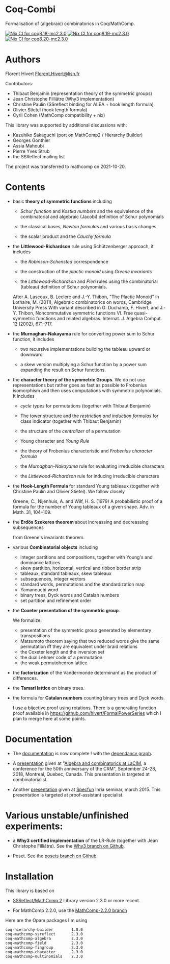 Coq-Combi
=========

Formalisation of (algebraic) combinatorics in Coq/MathComp.

[![Nix CI for coq8.18-mc2.3.0](https://github.com/math-comp/Coq-Combi/actions/workflows/nix-action-coq8.18-mc2.3.0.yml/badge.svg)](https://github.com/math-comp/Coq-Combi/actions/workflows/nix-action-coq8.18-mc2.3.0.yml) [![Nix CI for coq8.19-mc2.3.0](https://github.com/math-comp/Coq-Combi/actions/workflows/nix-action-coq8.19-mc2.3.0.yml/badge.svg)](https://github.com/math-comp/Coq-Combi/actions/workflows/nix-action-coq8.19-mc2.3.0.yml) [![Nix CI for coq8.20-mc2.3.0](https://github.com/math-comp/Coq-Combi/actions/workflows/nix-action-coq8.20-mc2.3.0.yml/badge.svg)](https://github.com/math-comp/Coq-Combi/actions/workflows/nix-action-coq8.20-mc2.3.0.yml)

Authors
========================================================================

Florent Hivert <Florent.Hivert@lisn.fr>

Contributors:

- Thibaut Benjamin (representation theory of the symmetric groups)
- Jean Christophe Filliâtre (Why3 implementation)
- Christine Paulin (SSreflect binding for ALEA + hook length formula)
- Olivier Stietel (hook length formula)
- Cyril Cohen (MathComp compatibility + nix)

This library was supported by additional discussions with:

- Kazuhiko Sakaguchi (port on MathComp2 / Hierarchy Builder)
- Georges Gonthier
- Assia Mahoubi
- Pierre Yves Strub
- the SSReflect mailing list

The project was transferred to mathcomp on 2021-10-20.

Contents
========================================================================


* basic **theory of symmetric functions** including

  - *Schur function* and *Kostka numbers* and the equivalence of the
    combinatorial and algebraic (Jacobi) definition of Schur polynomials

  - the classical bases, *Newton formulas* and various basis changes

  - the scalar product and the *Cauchy formula*

* the **Littlewood-Richardson** rule using Schützenberger approach, it includes

  - the *Robinson-Schensted* correspondence

  - the construction of the *plactic monoïd* using *Greene invariants*

  - the *Littlewood-Richardson* and *Pieri* rules using the combinatorial
    (tableau) definition of Schur polynomials.

  After A. Lascoux, B. Leclerc and J.-Y. Thibon, "The Plactic Monoid" in
  Lothaire, M. (2011), Algebraic combinatorics on words, Cambridge University
  Press With variant described in G. Duchamp, F. Hivert, and J.-Y. Thibon,
  Noncommutative symmetric functions VI. Free quasi-symmetric functions and
  related algebras. Internat. J. Algebra Comput. 12 (2002), 671–717.

* the **Murnaghan-Nakayama** rule for converting power sum to Schur function,
  it includes

  - two recursive implementations building the tableau upward or downward

  - a skew version multiplying a Schur function by a power sum expanding the
    result on Schur functions.

* the **character theory of the symmetric Groups**. We do not use
  representations but rather goes as fast as possible to Frobenius
  isomorphism and then uses computations with symmetric polynomials. It includes

  - *cycle types* for permutations (together with Thibaut Benjamin)

  - The tower structure and the *restriction and induction formulas* for class
    indicator (together with Thibaut Benjamin)

  - the structure of the *centralizer* of a permutation

  - Young character and *Young Rule*

  - the theory of Frobenius characteristic and *Frobenius character formula*

  - the *Murnaghan-Nakayama* rule for evaluating irreducible characters

  - the *Littlewood-Richardson* rule for inducing irreducible characters

* the **Hook-Length Formula** for standard Young tableaux
  (together with Christine Paulin and Olivier Stietel). We follow closely

   Greene, C., Nijenhuis, A. and Wilf, H. S. (1979) A probabilistic proof of a
   formula for the number of Young tableaux of a given shape. Adv. in
   Math. 31, 104–109.

* the **Erdös Szekeres theorem** about increassing and decreassing subsequences

   from Greene's invariants theorem.

* various **Combinatorial objects** including

  - integer partitions and compositions, together with Young's and dominance
    lattices
  - skew partition, horizontal, vertical and ribbon border strip
  - tableaux, standard tableaux, skew tableaux
  - subsequences, integer vectors
  - standard words, permutations and the standardization map
  - Yamanouchi word
  - binary trees, Dyck words and Catalan numbers
  - set partition and refinement order

* the **Coxeter presentation of the symmetric group**.

  We formalize:

  - presentation of the symmetric group generated by elementary
    transpositions
  - Matsumoto theorem saying that two reduced words give the same permutation
    iff they are equivalent under braid relations
  - the Coxeter length and the inversion set
  - the dual Lehmer code of a permutation
  - the weak permutohedron lattice

* the **factorization** of the Vandermonde determinant as the product
  of differences.

* the **Tamari lattice** on binary trees.

* the formula for **Catalan numbers** counting binary trees and Dyck words.

  I use a bijective proof using rotations. There is a generating function
  proof available in https://github.com/hivert/FormalPowerSeries which I plan
  to merge here at some points.

Documentation
========================================================================

* The [documentation](https://math-comp.github.io/combi/1.0.0/toc.html) is now
  complete ! with the 
  [dependancy graph](https://math-comp.github.io/combi/1.0.0/index.html).

* A
  [presentation](https://github.com/math-comp/Coq-Combi/raw/master/doc/Talk-CRM/CRM.pdf)
  given at "[Algebra and combinatorics at LaCIM](http://www.crm.umontreal.ca/2018/Algebre18/index_e.php), a conference
  for the 50th anniversary of the CRM", September 24-28, 2018, Montreal,
  Quebec, Canada. This presentation is targeted at combinatorialist.

* Another
  [presentation](https://github.com/math-comp/Coq-Combi/raw/master/doc/Talk/INRIA.pdf)
  given at [Specfun](https://specfun.inria.fr/seminar/) Inria seminar, march
  2015. This presentation is targeted at proof-assistant specialist.

Various unstable/unfinished experiments:
========================================

* a **Why3 certified implementation** of the LR-Rule
  (together with Jean Christophe Filliâtre).
  See the [Why3 branch on Github](https://github.com/math-comp/Coq-Combi/tree/Why3).

* Poset.
  See the [posets branch on Github](https://github.com/math-comp/Coq-Combi/tree/posets).

Installation
========================================================================

This library is based on

* [SSReflect/MathComp 2](https://github.com/math-comp/math-comp)
  Library version 2.3.0 or more recent.

* For MathComp 2.2.0, use the [MathComp-2.2.0 branch](https://github.com/math-comp/Coq-Combi/tree/MathComp-2.2.0)

Here are the Opam packages I'm using
```
coq-hierarchy-builder        1.8.0
coq-mathcomp-ssreflect       2.3.0
coq-mathcomp-algebra         2.3.0
coq-mathcomp-field           2.3.0
coq-mathcomp-fingroup        2.3.0
coq-mathcomp-character       2.3.0
coq-mathcomp-multinomials    2.3.0
```
